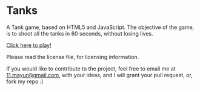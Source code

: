Tanks
=====

A Tank game, based on HTML5 and JavaScript. The objective of the game, is to shoot all the tanks in 60 seconds, without losing lives.

[Click here to play!](http://mayur0906.github.io/Tanks/)

Please read the license file, for licensing information.

If you would like to contribute to the project, feel free to email me at 11.mayur@gmail.com, with your ideas, and I will grant your pull request, or, fork my repo :)
